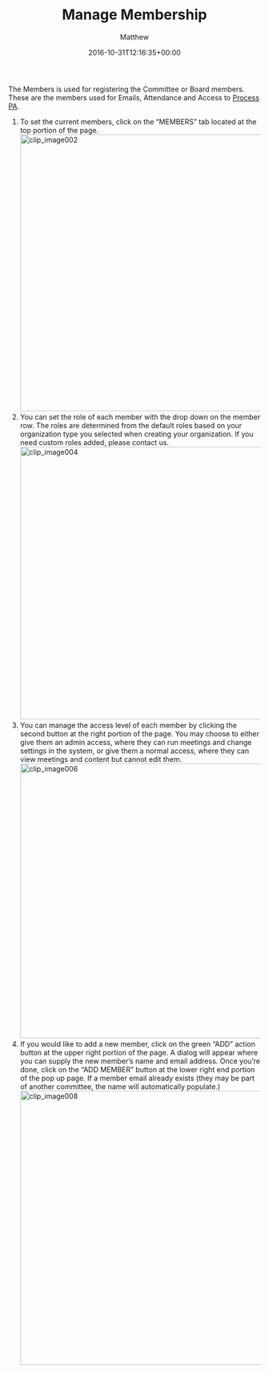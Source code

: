 ﻿---
id: 5611
title: Manage Membership
date: 2016-10-31T12:16:35+00:00
author: Matthew
layout: page
guid: http://processpa.com/?page_id=5611
---
The Members is used for registering the Committee or Board members. These are the members used for Emails, Attendance and Access to <a href="http://processpa.com/" target="_blank">Process PA</a>. 

  1. To set the current members, click on the “MEMBERS” tab located at the top portion of the page.  
    [<img title="clip_image002" style="border-top: 0px; border-right: 0px; background-image: none; border-bottom: 0px; padding-top: 0px; padding-left: 0px; border-left: 0px; display: inline; padding-right: 0px" border="0" alt="clip_image002" src="http://processpa.com/wp-content/uploads/2016/10/clip_image002_thumb-5.jpg" width="1055" height="552" />](http://processpa.com/wp-content/uploads/2016/10/clip_image002-5.jpg)
  2. You can set the role of each member with the drop down on the member row. The roles are determined from the default roles based on your organization type you selected when creating your organization. If you need custom roles added, please contact us.  
    [<img title="clip_image004" style="border-top: 0px; border-right: 0px; background-image: none; border-bottom: 0px; padding-top: 0px; padding-left: 0px; border-left: 0px; display: inline; padding-right: 0px" border="0" alt="clip_image004" src="http://processpa.com/wp-content/uploads/2016/10/clip_image004_thumb-5.jpg" width="1060" height="544" />](http://processpa.com/wp-content/uploads/2016/10/clip_image004-5.jpg)
  3. You can manage the access level of each member by clicking the second button at the right portion of the page. You may choose to either give them an admin access, where they can run meetings and change settings in the system, or give them a normal access, where they can view meetings and content but cannot edit them.  
    [<img title="clip_image006" style="border-top: 0px; border-right: 0px; background-image: none; border-bottom: 0px; padding-top: 0px; padding-left: 0px; border-left: 0px; display: inline; padding-right: 0px" border="0" alt="clip_image006" src="http://processpa.com/wp-content/uploads/2016/10/clip_image006_thumb-4.jpg" width="1067" height="548" />](http://processpa.com/wp-content/uploads/2016/10/clip_image006-4.jpg)
  4. If you would like to add a new member, click on the green “ADD” action button at the upper right portion of the page. A dialog will appear where you can supply the new member’s name and email address. Once you’re done, click on the “ADD MEMBER” button at the lower right end portion of the pop up page. If a member email already exists (they may be part of another committee, the name will automatically populate.)  
    [<img title="clip_image008" style="border-top: 0px; border-right: 0px; background-image: none; border-bottom: 0px; padding-top: 0px; padding-left: 0px; border-left: 0px; display: inline; padding-right: 0px" border="0" alt="clip_image008" src="http://processpa.com/wp-content/uploads/2016/10/clip_image008_thumb-2.jpg" width="1062" height="547" />](http://processpa.com/wp-content/uploads/2016/10/clip_image008-2.jpg)